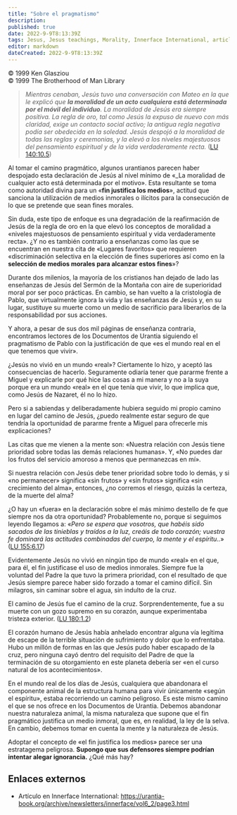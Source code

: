 ```yaml
---
title: "Sobre el pragmatismo"
description: 
published: true
date: 2022-9-9T8:13:39Z
tags: Jesus, Jesus teachings, Morality, Innerface International, article
editor: markdown
dateCreated: 2022-9-9T8:13:39Z
---
```


<p class="v-card v-sheet theme--light grey lighten-3 px-2">© 1999 Ken Glasziou<br>© 1999 The Brotherhood of Man Library</p>

> _Mientras cenaban, Jesús tuvo una conversación con Mateo en la que le explicó que ***la moralidad de un acto cualquiera está determinada por el móvil del individuo***. La moralidad de Jesús era siempre positiva. La regla de oro, tal como Jesús la expuso de nuevo con más claridad, exige un contacto social activo; la antigua regla negativa podía ser obedecida en la soledad. Jesús despojó a la moralidad de todas las reglas y ceremonias, y la elevó a los niveles majestuosos del pensamiento espiritual y de la vida verdaderamente recta._ ([LU 140:10.5](/es/The_Urantia_Book/140#p10_5))

Al tomar el camino pragmático, algunos urantianos parecen haber despojado esta declaración de Jesús al nivel mínimo de «_La moralidad de cualquier acto está determinada por el motivo». Esta resultante se toma como autoridad divina para un «**fin justifica los medios**», actitud que sanciona la utilización de medios inmorales o ilícitos para la consecución de lo que se pretende que sean fines morales.

Sin duda, este tipo de enfoque es una degradación de la reafirmación de Jesús de la regla de oro en la que elevó los conceptos de moralidad a «niveles majestuosos de pensamiento espiritual y vida verdaderamente recta». ¿Y no es también contrario a enseñanzas como las que se encuentran en nuestra cita de «Lugares favoritos» que requieren «discriminación selectiva en la elección de fines superiores así como en la **selección de medios morales para alcanzar estos fines**»?

Durante dos milenios, la mayoría de los cristianos han dejado de lado las enseñanzas de Jesús del Sermón de la Montaña con aire de superioridad moral por ser poco prácticas. En cambio, se han vuelto a la cristología de Pablo, que virtualmente ignora la vida y las enseñanzas de Jesús y, en su lugar, sustituye su muerte como un medio de sacrificio para liberarlos de la responsabilidad por sus acciones.

Y ahora, a pesar de sus dos mil páginas de enseñanza contraria, encontramos lectores de los Documentos de Urantia siguiendo el pragmatismo de Pablo con la justificación de que «es el mundo real en el que tenemos que vivir».

¿Jesús no vivió en un mundo «real»? Ciertamente lo hizo, y aceptó las consecuencias de hacerlo. Seguramente odiaría tener que pararme frente a Miguel y explicarle por qué hice las cosas a mi manera y no a la suya porque era un mundo «real» en el que tenía que vivir, lo que implica que, como Jesús de Nazaret, él no lo hizo.

Pero si a sabiendas y deliberadamente hubiera seguido mi propio camino en lugar del camino de Jesús, ¿puedo realmente estar seguro de que tendría la oportunidad de pararme frente a Miguel para ofrecerle mis explicaciones?

Las citas que me vienen a la mente son: «Nuestra relación con Jesús tiene prioridad sobre todas las demás relaciones humanas». Y, «No puedes dar los frutos del servicio amoroso a menos que permanezcas en mí».

Si nuestra relación con Jesús debe tener prioridad sobre todo lo demás, y si «no permanecer» significa «sin frutos» y «sin frutos» significa «sin crecimiento del alma», entonces, ¿no corremos el riesgo, quizás la certeza, de la muerte del alma?

¿O hay un «fuera» en la declaración sobre el más mínimo destello de fe que siempre nos da otra oportunidad? Probablemente no, porque si seguimos leyendo llegamos a: «_Pero se espera que vosotros, que habéis sido sacados de las tinieblas y traídos a la luz, creáis de todo corazón; vuestra fe dominará las actitudes combinadas del cuerpo, la mente y el espíritu.._» ([LU 155:6.17](/es/The_Urantia_Book/155#p6_17))

Evidentemente Jesús no vivió en ningún tipo de mundo «real» en el que, para él, el fin justificase el uso de medios inmorales. Siempre fue la voluntad del Padre la que tuvo la primera prioridad, con el resultado de que Jesús siempre parece haber sido forzado a tomar el camino difícil. Sin milagros, sin caminar sobre el agua, sin indulto de la cruz.

El camino de Jesús fue el camino de la cruz. Sorprendentemente, fue a su muerte con un gozo supremo en su corazón, aunque experimentaba tristeza exterior. ([LU 180:1.2](/es/The_Urantia_Book/180#p1_2))

El corazón humano de Jesús había anhelado encontrar alguna vía legítima de escape de la terrible situación de sufrimiento y dolor que lo enfrentaba. Hubo un millón de formas en las que Jesús pudo haber escapado de la cruz, pero ninguna cayó dentro del requisito del Padre de que la terminación de su otorgamiento en este planeta debería ser «en el curso natural de los acontecimientos».

En el mundo real de los días de Jesús, cualquiera que abandonara el componente animal de la estructura humana para vivir únicamente «según el espíritu», estaba recorriendo un camino peligroso. Es este mismo camino el que se nos ofrece en los Documentos de Urantia. Debemos abandonar nuestra naturaleza animal, la misma naturaleza que supone que el fin pragmático justifica un medio inmoral, que es, en realidad, la ley de la selva. En cambio, debemos tomar en cuenta la mente y la naturaleza de Jesús.

Adoptar el concepto de «el fin justifica los medios» parece ser una estratagema peligrosa. **Supongo que sus defensores siempre podrían intentar alegar ignorancia.** ¿Qué más hay?

## Enlaces externos

- Artículo en Innerface International: https://urantia-book.org/archive/newsletters/innerface/vol6_2/page3.html


